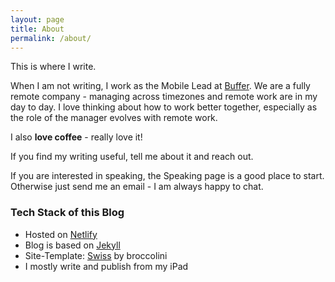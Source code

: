 ```yaml
---
layout: page
title: About
permalink: /about/
---
```

This is where I write.

When I am not writing, I work as the Mobile Lead at [Buffer][buffer]. We are a fully remote company - managing across timezones and remote work are in my day to day. I love thinking about how to work better together, especially as the role of the manager evolves with remote work. 

I also **love coffee** - really love it!

If you find my writing useful, tell me about it and reach out. 

If you are interested in speaking, the Speaking page is a good place to start. Otherwise just send me an email - I am always happy to chat.

### Tech Stack of this Blog
- Hosted on [Netlify][netlify]
- Blog is based on [Jekyll][jekyll]
- Site-Template: [Swiss][swiss] by broccolini
- I mostly write and publish from my iPad

[buffer]: https://buffer.com
[netlify]: http://netlify.com
[jekyll]: https://jekyllrb.com
[swiss]: https://github.com/broccolini/swiss
